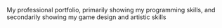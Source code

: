 My professional portfolio, primarily showing my programming skills, and secondarily showing my game design and artistic skills
